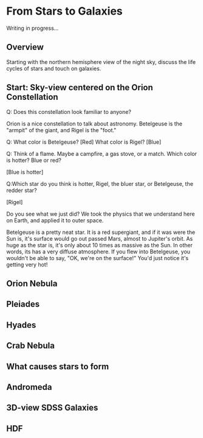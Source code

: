 # From Stars to Galaxies
Writing in progress...

## Overview
Starting with the northern hemisphere view of the night sky, discuss the life cycles of stars and touch on galaxies.

## Start: Sky-view centered on the Orion Constellation
Q: Does this constellation look familiar to anyone?

Orion is a nice constellation to talk about astronomy. Betelgeuse is the "armpit" of the giant, and Rigel is the "foot."

Q: What color is Betelgeuse? [Red] What color is Rigel? [Blue]

Q: Think of a flame. Maybe a campfire, a gas stove, or a match. Which color is hotter? Blue or red?

[Blue is hotter]

Q:Which star do you think is hotter, Rigel, the bluer star, or Betelgeuse, the redder star?

[Rigel]

Do you see what we just did? We took the physics that we understand here on Earth, and applied it to outer space.

Betelgeuse is a pretty neat star. It is a red supergiant, and if it was were the Sun is, it's surface would go out passed Mars, almost to Jupiter's orbit. As huge as the star is, it's only about 10 times as massive as the Sun. In other words, its has a very diffuse atmosphere. If you flew into Betelgeuse, you wouldn't be able to say, "OK, we're on the surface!" You'd just notice it's getting very hot!


## Orion Nebula

## Pleiades

## Hyades

## Crab Nebula

## What causes stars to form

## Andromeda

## 3D-view SDSS Galaxies

## HDF
